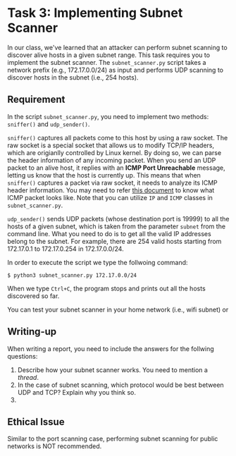 # Task 3: Implementing Subnet Scanner

In our class, we've learned that an attacker can perform subnet scanning to discover alive hosts in a given subnet range. This task requires you to implement the subnet scanner. The `subnet_scanner.py` script takes a network prefix (e.g., 172.17.0.0/24) as input and performs UDP scanning to discover hosts in the subnet (i.e., 254 hosts). 


## Requirement

In the script `subnet_scanner.py`, you need to implement two methods: `sniffer()` and `udp_sender()`.

`sniffer()` captures all packets come to this host by using a raw socket. The raw socket is a special socket that allows us to modify TCP/IP headers, which are origianlly controlled by Linux kernel. By doing so, we can parse the header information of any incoming packet. When you send an UDP packet to an alive host, it replies with an **ICMP Port Unreachable** message, letting us know that the host is currently up. This means that when `sniffer()` captures a packet via raw socket, it needs to analyze its ICMP header information. You may need to refer [this document](https://en.wikipedia.org/wiki/Internet_Control_Message_Protocol#Datagram_structure) to know what ICMP packet looks like. Note that you can utilize `IP` and `ICMP` classes in `subnet_scanner.py`.

`udp_sender()` sends UDP packets (whose destination port is 19999) to all the hosts of a given subnet, which is taken from the parameter `subnet` from the command line. What you need to do is to get all the valid IP addresses belong to the subnet. For example, there are 254 valid hosts starting from 172.17.0.1 to 172.17.0.254 in 172.17.0.0/24.

In order to execute the script we type the follwoing command:

```
$ python3 subnet_scanner.py 172.17.0.0/24
```

When we type `Ctrl+C`, the program stops and prints out all the hosts discovered so far.

You can test your subnet scanner in your home network (i.e., wifi subnet) or 

## Writing-up 

When writing a report, you need to include the answers for the follwing questions:

1. Describe how your subnet scanner works. You need to mention a *thread*.
2. In the case of subnet scanning, which protocol would be best between UDP and TCP? Explain why you think so.
3. 

## Ethical Issue

Similar to the port scanning case, performing subnet scanning for public networks is NOT recommended.
